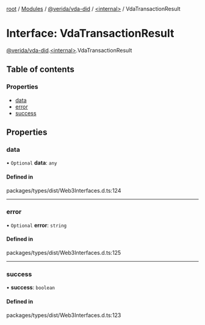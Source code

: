 [root](../README.md) / [Modules](../modules.md) / [@verida/vda-did](../modules/verida_vda_did.md) / [<internal\>](../modules/verida_vda_did._internal_.md) / VdaTransactionResult

# Interface: VdaTransactionResult

[@verida/vda-did](../modules/verida_vda_did.md).[<internal\>](../modules/verida_vda_did._internal_.md).VdaTransactionResult

## Table of contents

### Properties

- [data](verida_vda_did._internal_.VdaTransactionResult.md#data)
- [error](verida_vda_did._internal_.VdaTransactionResult.md#error)
- [success](verida_vda_did._internal_.VdaTransactionResult.md#success)

## Properties

### data

• `Optional` **data**: `any`

#### Defined in

packages/types/dist/Web3Interfaces.d.ts:124

___

### error

• `Optional` **error**: `string`

#### Defined in

packages/types/dist/Web3Interfaces.d.ts:125

___

### success

• **success**: `boolean`

#### Defined in

packages/types/dist/Web3Interfaces.d.ts:123
